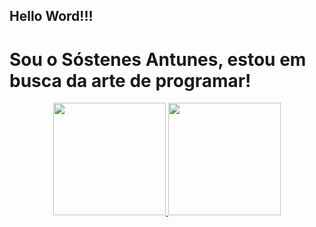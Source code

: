## Hello Word!!!
# Sou o Sóstenes Antunes, estou em busca da arte de programar!
<div align="center">
  <a href="https://github.com/sostenesantunes">
  <img height="180em" src="https://github-readme-stats.vercel.app/api?username=sostenesantunes&show_icons=true&theme=dracula&include_all_commits=true&count_private=true"/>
  <img height="180em" src="https://github-readme-stats.vercel.app/api/top-langs/?username=sostenesantunes&layout=compact&langs_count=7&theme=dracula"/>
</div>
